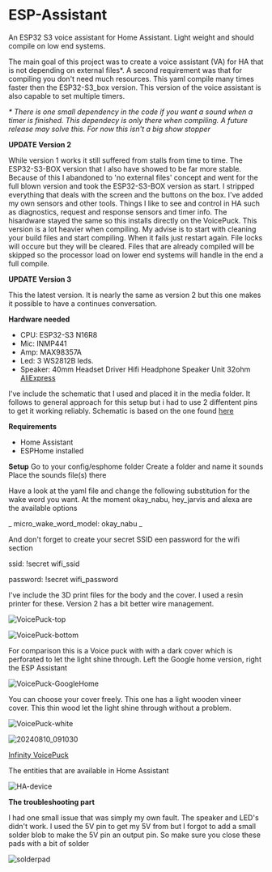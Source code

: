 # ESP-Assistant
An ESP32 S3 voice assistant for Home Assistant. Light weight and should compile on low end systems.

The main goal of this project was to create a voice assistant (VA) for HA that is not depending on external files*. A second requirement was that for compiling you don't need much resources. This yaml compile many times faster then the ESP32-S3_box version. This version of the voice assistant is also capable to set multiple timers.

_* There is one small dependency in the code if you want a sound when a timer is finished. This dependecy is only there when compiling. A future release may solve this. For now this isn't a big show stopper_

**UPDATE Version 2**

While version 1 works it still suffered from stalls from time to time.
The ESP32-S3-BOX version that I also have showed to be far more stable. Because of this I abandoned to 'no external files' concept and went for the full blown version and took the ESP32-S3-BOX version as start. I stripped everything that deals with the screen and the buttons on the box. I've added my own sensors and other tools. Things I like to see and control in HA such as diagnostics, request and response sensors and timer info. The hisardware stayed the same so this installs directly on the VoicePuck. This version is a lot heavier when compiling. My advise is to start with cleaning your build files and start compiling. When it fails just restart again. File locks will occure but they will be cleared. Files that are already compiled will be skipped so the processor load on lower end systems will handle in the end a full compile.

**UPDATE Version 3**

This the latest version. It is nearly the same as version 2 but this one makes it possible to have a continues conversation.

**Hardware needed**
- CPU: ESP32-S3 N16R8
- Mic: INMP441
- Amp: MAX98357A
- Led: 3 WS2812B leds.
- Speaker: 40mm Headset Driver Hifi Headphone Speaker Unit 32ohm [AliExpress](https://www.aliexpress.com/item/1005001352277084.html)

I've include the schematic that I used and placed it in the media folder. It follows to general approach for this setup but i had to use 2 diffentent pins to get it working reliably.
Schematic is based on the one found [here](https://smarthomecircle.com/How-to-setup-on-device-wake-word-for-voice-assistant-home-assistant#circuit-diagram-for-esp32-s3-with-inmp441-microphone--max98357a-audio-amplifier)

**Requirements**
- Home Assistant
- ESPHome installed

**Setup**
Go to your config/esphome folder
Create a folder and name it sounds
Place the sounds file(s) there

Have a look at the yaml file and change the following substitution for the wake word you want.
At the moment okay_nabu, hey_jarvis and alexa are the available options

_  micro_wake_word_model: okay_nabu _

And don't forget to create your secret SSID een password for the wifi section

  ssid: !secret wifi_ssid
  
  password: !secret wifi_password

  
I've include the 3D print files for the body and the cover. I used a resin printer for these.
Version 2 has a bit better wire management.

![VoicePuck-top](https://github.com/user-attachments/assets/860735a3-23ba-4d62-90ca-2ab0160d5e5d)

![VoicePuck-bottom](https://github.com/user-attachments/assets/b499539f-c70a-4596-942c-3c0e93b9055e)

For comparison this is a Voice puck with with a dark cover which is perforated to let the light shine through.
Left the Google home version, right the ESP Assistant

![VoicePuck-GoogleHome](https://github.com/user-attachments/assets/5bf028dc-2269-41cd-9bdd-1a9a011f9e1a)

You can choose your cover freely. This one has a light wooden vineer cover. 
This thin wood let the light shine through without a problem.

![VoicePuck-white](https://github.com/user-attachments/assets/48c8b008-5497-4cdd-bbc0-d8b4e1e2929a)

![20240810_091030](https://github.com/user-attachments/assets/dab989f1-f182-4e96-a11f-3fbb608e9481)

[Infinity VoicePuck](https://www.youtube.com/shorts/t8ANTnrit_I)

The entities that are available in Home Assistant

![HA-device](https://github.com/user-attachments/assets/dca3b294-eca2-4e0a-87b3-f8b0228a2dab)


**The troubleshooting part**

I had one small issue that was simply my own fault. The speaker and LED's didn't work. I used the 5V pin to get my 5V from but I forgot to add a small solder blob to make the 5V pin an output pin. So make sure you close these pads with a bit of solder

![solderpad](https://github.com/user-attachments/assets/013e3fdf-9ada-4561-8fd3-8d0e5fba6034)
